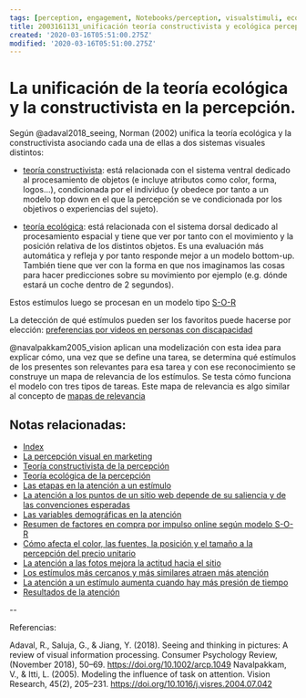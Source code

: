 ```yaml
---
tags: [perception, engagement, Notebooks/perception, visualstimuli, ecology, constructivism]
title: 2003161131_unificación teoría constructivista y ecológica percepción
created: '2020-03-16T05:51:00.275Z'
modified: '2020-03-16T05:51:00.275Z'
---
```


# La unificación de la teoría ecológica y la constructivista en la percepción.

Según @adaval2018_seeing, Norman (2002) unifica la teoría ecológica y la constructivista asociando cada una de ellas a dos sistemas visuales distintos:

- [teoría constructivista](2003161101_teoria_constructivista_percepcion.md): está relacionada con el sistema ventral dedicado al procesamiento de objetos (e incluye atributos como color, forma, logos...), condicionada por el individuo (y obedece por tanto a un modelo top down en el que la percepción se ve condicionada por los objetivos o experiencias del sujeto).

- [teoría ecológica](2003161118_teoria_ecologica_percepcion.md): está relacionada con el sistema dorsal dedicado al procesamiento espacial y tiene que ver por tanto con el movimiento y la posición relativa de los distintos objetos. Es una evaluación más automática y refleja y por tanto responde mejor a un modelo bottom-up. También tiene que ver con la forma en que nos imaginamos las cosas para hacer predicciones sobre su movimiento por ejemplo (e.g. dónde estará un coche dentro de 2 segundos).

Estos estímulos luego se procesan en un modelo tipo [S-O-R](2003190944_compra_por_impulso_online.md)

La detección de qué estímulos pueden ser los favoritos puede hacerse por elección: [preferencias por videos en personas con discapacidad](2003200720_revelar_preferencia_porestimulos.md)

@navalpakkam2005_vision aplican una modelización con esta idea para explicar cómo, una vez que se define una tarea, se determina qué estímulos de los presentes son relevantes para esa tarea y con ese reconocimiento se construye un mapa de relevancia de los estímulos. Se testa cómo funciona el modelo con tres tipos de tareas. Este mapa de relevancia es algo similar al concepto de [mapas de relevancia](2003310840_saliencia_convencion_atencion_sitio.md)



## Notas relacionadas:

- [Index](_2003101705_index.md)
- [La percepción visual en marketing](2005061045_percepcion_visual_marketing.md)
- [Teoría constructivista de la percepción](2003161101_teoria_constructivista_percepcion.md)
- [Teoría ecológica de la percepción](2003161118_teoria_ecologica_percepcion.md)
- [Las etapas en la atención a un estímulo](2004180816_etapas_atencion_eleccionproductos.md)
- [La atención a los puntos de un sitio web depende de su saliencia y de las convenciones esperadas](2003310840_saliencia_convencion_atencion_sitio.md)
- [Las variables demográficas en la atención](2004121019_variables_demograficas_atencion.md)
- [Resumen de factores en compra por impulso online según modelo S-O-R](2003190944_compra_por_impulso_online.md)
- [Cómo afecta el color, las fuentes, la posición y el tamaño a la percepción del precio unitario](2003251015_atencion_precio_unitario_eyetracking.md)
- [La atención a las fotos mejora la actitud hacia el sitio](2003210809_atencionfotos_productosexperiencia.md)
- [Los estímulos más cercanos y más similares atraen más atención](2003260716_estimulosproximosysimilares_atencion.md)
- [La atención a un estímulo aumenta cuando hay más presión de tiempo](2003291731_escasezdetiempoaumentaatencion.md)
- [Resultados de la atención](2003281707_mayor_atencion_no_necesariamente_mayor_recuerdo.md)

--

Referencias:

Adaval, R., Saluja, G., & Jiang, Y. (2018). Seeing and thinking in pictures: A review of visual information processing. Consumer Psychology Review, (November 2018), 50–69. https://doi.org/10.1002/arcp.1049
Navalpakkam, V., & Itti, L. (2005). Modeling the influence of task on attention. Vision Research, 45(2), 205–231. https://doi.org/10.1016/j.visres.2004.07.042